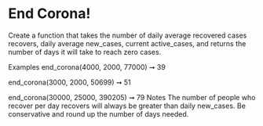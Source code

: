 # End Corona!

Create a function that takes the number of daily average recovered cases recovers, daily average new_cases, current active_cases, and returns the number of days it will take to reach zero cases.

Examples
end_corona(4000, 2000, 77000) ➞ 39

end_corona(3000, 2000, 50699) ➞ 51

end_corona(30000, 25000, 390205) ➞ 79
Notes
The number of people who recover per day recovers will always be greater than daily new_cases.
Be conservative and round up the number of days needed.
